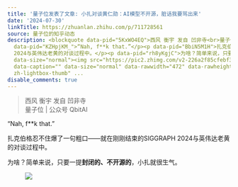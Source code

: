 ```yaml
---
title: '量子位发表了文章: 小扎对谈黄仁勋：AI模型不开源，脏话我要骂出来'
date: '2024-07-30'
linkTitle: https://zhuanlan.zhihu.com/p/711728561
source: 量子位的知乎动态
description: <blockquote data-pid="5KxWO4EQ">西风 衡宇 发自 凹非寺<br>量子位 | 公众号 QbitAI</blockquote><p
  data-pid="KZHpjKM_">“Nah, f**k that.”</p><p data-pid="BbiN5M1H">扎克伯格忍不住爆了一句粗口——就在刚刚结束的SIGGRAPH
  2024与英伟达老黄的对谈过程中。</p><p data-pid="rh8yKgjC">为啥？简单来说，只要一提<b>封闭的、不开源的</b>，小扎就很生气。</p><figure
  data-size="normal"><img src="https://pic2.zhimg.com/v2-226a2f85cfebf3d12e70425ec2d30195.jpg"
  data-caption="" data-size="normal" data-rawwidth="472" data-rawheight="444" class="origin_image
  zh-lightbox-thumb" ...
disable_comments: true
---
```

<blockquote data-pid="5KxWO4EQ">西风 衡宇 发自 凹非寺<br>量子位 | 公众号 QbitAI</blockquote><p data-pid="KZHpjKM_">“Nah, f**k that.”</p><p data-pid="BbiN5M1H">扎克伯格忍不住爆了一句粗口——就在刚刚结束的SIGGRAPH 2024与英伟达老黄的对谈过程中。</p><p data-pid="rh8yKgjC">为啥？简单来说，只要一提<b>封闭的、不开源的</b>，小扎就很生气。</p><figure data-size="normal"><img src="https://pic2.zhimg.com/v2-226a2f85cfebf3d12e70425ec2d30195.jpg" data-caption="" data-size="normal" data-rawwidth="472" data-rawheight="444" class="origin_image zh-lightbox-thumb" ...